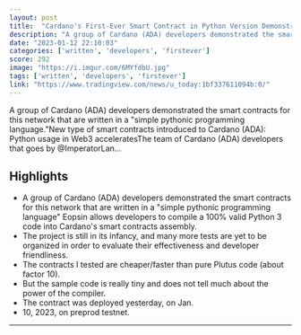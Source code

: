 ```yaml
---
layout: post
title:  "Cardano's First-Ever Smart Contract in Python Version Demonstrated by Devs"
description: "A group of Cardano (ADA) developers demonstrated the smart contracts for this network that are written in a \"simple pythonic programming language.\"New type of smart contracts introduced to Cardano (ADA): Python usage in Web3 acceleratesThe team of Cardano (ADA) developers that goes by @ImperatorLan…"
date: "2023-01-12 22:10:03"
categories: ['written', 'developers', 'firstever']
score: 292
image: "https://i.imgur.com/6MYfdbU.jpg"
tags: ['written', 'developers', 'firstever']
link: "https://www.tradingview.com/news/u_today:1bf337611094b:0/"
---
```


A group of Cardano (ADA) developers demonstrated the smart contracts for this network that are written in a \"simple pythonic programming language.\"New type of smart contracts introduced to Cardano (ADA): Python usage in Web3 acceleratesThe team of Cardano (ADA) developers that goes by @ImperatorLan…

## Highlights

- A group of Cardano (ADA) developers demonstrated the smart contracts for this network that are written in a "simple pythonic programming language" Eopsin allows developers to compile a 100% valid Python 3 code into Cardano's smart contracts assembly.
- The project is still in its infancy, and many more tests are yet to be organized in order to evaluate their effectiveness and developer friendliness.
- The contracts I tested are cheaper/faster than pure Plutus code (about factor 10).
- But the sample code is really tiny and does not tell much about the power of the compiler.
- The contract was deployed yesterday, on Jan.
- 10, 2023, on preprod testnet.

---
